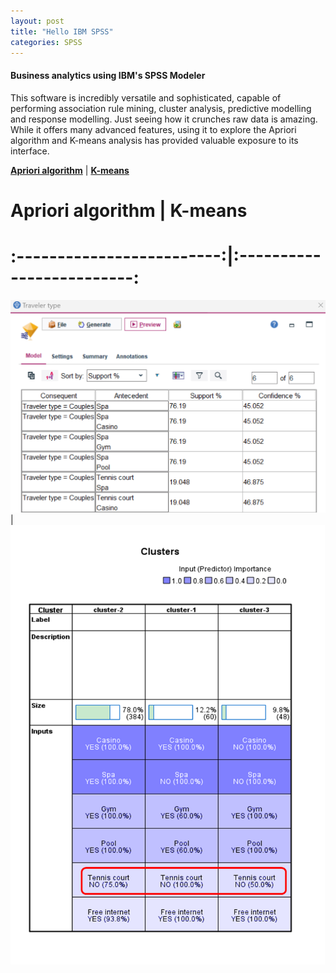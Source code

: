 ```yaml
---
layout: post
title: "Hello IBM SPSS"
categories: SPSS
---
```


#### Business analytics using IBM's SPSS Modeler

This software is incredibly versatile and sophisticated, capable of performing association rule mining, cluster analysis, predictive modelling and response modelling. Just seeing how it crunches raw data is amazing. While it offers many advanced features, using it to explore the Apriori algorithm and K-means analysis has provided valuable exposure to its interface.

 <a  style="font-weight:bold" href="https://KenYeoKP.github.io/mystuff/1-SPSS-Apriori/">Apriori algorithm</a> | 
 <a  style="font-weight:bold" href="https://KenYeoKP.github.io/mystuff/2-SPSS-KMeans/">K-means</a>

# Apriori algorithm  |  K-means
# :-------------------------:|:-------------------------:
![](https://github.com/KenYeoKP/KenYeoKP.github.io/blob/master/_posts/images/output.png) | ![](https://github.com/KenYeoKP/mystuff/blob/main/2-SPSS-KMeans/kmeansoutput.png)


